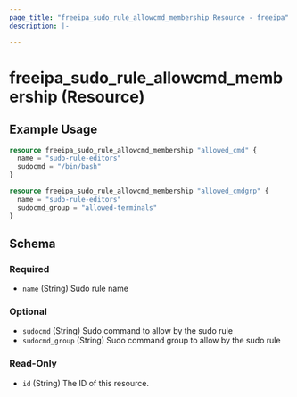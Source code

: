 ```yaml
---
page_title: "freeipa_sudo_rule_allowcmd_membership Resource - freeipa"
description: |-

---
```


# freeipa_sudo_rule_allowcmd_membership (Resource)



## Example Usage

```terraform
resource freeipa_sudo_rule_allowcmd_membership "allowed_cmd" {
  name = "sudo-rule-editors"
  sudocmd = "/bin/bash"
}

resource freeipa_sudo_rule_allowcmd_membership "allowed_cmdgrp" {
  name = "sudo-rule-editors"
  sudocmd_group = "allowed-terminals"
}
```




<!-- schema generated by tfplugindocs -->
## Schema

### Required

- `name` (String) Sudo rule name

### Optional

- `sudocmd` (String) Sudo command to allow by the sudo rule
- `sudocmd_group` (String) Sudo command group to allow by the sudo rule

### Read-Only

- `id` (String) The ID of this resource.
